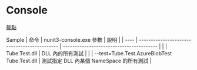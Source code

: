 # Console

[載點](https://nunit.org/download/)

Sample
| 命令 | nunit3-console.exe	參數                      | 說明                                     |
| ---- | -------------------------------------------- | ---------------------------------------- |
|      | Tube.Test.dll                                | DLL 內的所有測試                         |
|      | --test=Tube.Test.AzureBlobTest Tube.Test.dll | 測試指定 DLL 內某個 NameSpace 的所有測試 |
